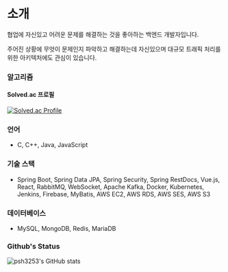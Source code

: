 # 소개
협업에 자신있고 어려운 문제를 해결하는 것을 좋아하는 백엔드 개발자입니다.

주어진 상황에 무엇이 문제인지 파악하고 해결하는데 자신있으며 대규모 트래픽 처리를 위한 아키텍처에도 관심이 있습니다.


### 알고리즘
#### Solved.ac 프로필
[![Solved.ac Profile](http://mazassumnida.wtf/api/v2/generate_badge?boj=psh6464)](https://solved.ac/psh6464/)

### 언어
* C, C++, Java, JavaScript

### 기술 스택
* Spring Boot, Spring Data JPA, Spring Security, Spring RestDocs, Vue.js, React, RabbitMQ, WebSocket, Apache Kafka, Docker, Kubernetes, Jenkins, Firebase, MyBatis, AWS EC2, AWS RDS, AWS SES, AWS S3

### 데이터베이스
* MySQL, MongoDB, Redis, MariaDB

### Github's Status
![psh3253's GitHub stats](https://github-readme-stats.vercel.app/api?username=psh3253&show_icons=true&theme=tokyonight)  
